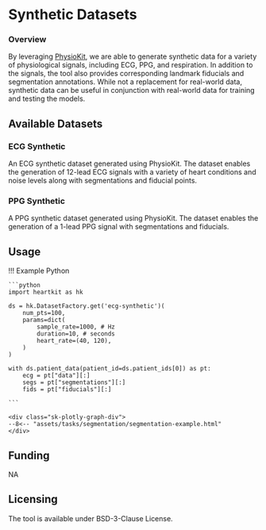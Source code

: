 # Synthetic Datasets

### <span class="sk-h2-span">Overview</span>

By leveraging [PhysioKit](https://ambiqai.github.io/physiokit/), we are able to generate synthetic data for a variety of physiological signals, including ECG, PPG, and respiration. In addition to the signals, the tool also provides corresponding landmark fiducials and segmentation annotations. While not a replacement for real-world data, synthetic data can be useful in conjunction with real-world data for training and testing the models.

## <span class="sk-h2-span">Available Datasets</span>

### ECG Synthetic

An ECG synthetic dataset generated using PhysioKit. The dataset enables the generation of 12-lead ECG signals with a variety of heart conditions and noise levels along with segmentations and fiducial points.

### PPG Synthetic

A PPG synthetic dataset generated using PhysioKit. The dataset enables the generation of a 1-lead PPG signal with segmentations and fiducials.

## <span class="sk-h2-span">Usage</span>

!!! Example Python

    ```python
    import heartkit as hk

    ds = hk.DatasetFactory.get('ecg-synthetic')(
        num_pts=100,
        params=dict(
            sample_rate=1000, # Hz
            duration=10, # seconds
            heart_rate=(40, 120),
        )
    )

    with ds.patient_data(patient_id=ds.patient_ids[0]) as pt:
        ecg = pt["data"][:]
        segs = pt["segmentations"][:]
        fids = pt["fiducials"][:]

    ```

    <div class="sk-plotly-graph-div">
    --8<-- "assets/tasks/segmentation/segmentation-example.html"
    </div>


## <span class="sk-h2-span">Funding</span>

NA

## <span class="sk-h2-span">Licensing</span>

The tool is available under BSD-3-Clause License.
